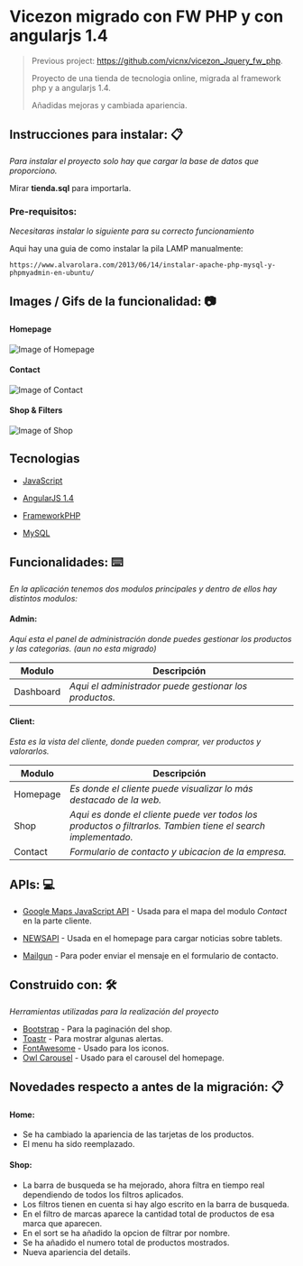 # Vicezon migrado con FW PHP y con angularjs 1.4
> Previous project: https://github.com/vicnx/vicezon_Jquery_fw_php.
> 
> Proyecto de una tienda de tecnologia online, migrada al framework php y a angularjs 1.4.
> 
> Añadidas mejoras y cambiada apariencia.

## Instrucciones para instalar: 📋

_Para instalar el proyecto solo hay que cargar la base de datos que proporciono._

Mirar **tienda.sql** para importarla.

### Pre-requisitos:

_Necesitaras instalar lo siguiente para su correcto funcionamiento_

Aqui hay una guia de como instalar la pila LAMP manualmente:
```
https://www.alvarolara.com/2013/06/14/instalar-apache-php-mysql-y-phpmyadmin-en-ubuntu/
```

## Images / Gifs de la funcionalidad: 📷
#### Homepage
![Image of Homepage](https://i.imgur.com/y7mltAH.gif)
#### Contact
![Image of Contact](https://i.imgur.com/N7JxLaf.gif)
#### Shop & Filters
![Image of Shop](https://i.imgur.com/M16UBap.gif)

## Tecnologias
* [JavaScript](https://developer.mozilla.org/es/docs/Web/JavaScript)

* [AngularJS 1.4](https://angularjs.org/)

* [FrameworkPHP](https://www.php.net/)

* [MySQL](https://www.mysql.com/)

## Funcionalidades: ⌨️ 
_En la aplicación tenemos dos modulos principales y dentro de ellos hay distintos modulos:_

#### Admin: 

*Aquí esta el panel de administración donde puedes gestionar los productos y las categorias. (aun no esta migrado)*

| Modulo | Descripción |
| --- | --- |
| Dashboard | *Aqui el administrador puede gestionar los productos.* |

#### Client:

*Esta es la vista del cliente, donde pueden comprar, ver productos y valorarlos.*
  
| Modulo | Descripción |
| --- | --- |
| Homepage | *Es donde el cliente puede visualizar lo más destacado de la web.* |
| Shop | *Aqui es donde el cliente puede ver todos los productos o filtrarlos. Tambien tiene el search implementado.* |
| Contact | *Formulario de contacto y ubicacion de la empresa.* |

## APIs: 💻 
* [Google Maps JavaScript API](https://developers.google.com/maps/documentation/javascript/tutorial?hl=es) - Usada para el mapa del modulo *Contact* en la parte cliente.

* [NEWSAPI](http://newsapi.org/) - Usada en el homepage para cargar noticias sobre tablets.

* [Mailgun](https://www.mailgun.com/) - Para poder enviar el mensaje en el formulario de contacto.

## Construido con: 🛠️ 

_Herramientas utilizadas para la realización del proyecto_

* [Bootstrap](https://mdbootstrap.com/) - Para la paginación del shop.
* [Toastr](https://github.com/CodeSeven/toastr) - Para mostrar algunas alertas.
* [FontAwesome](https://fontawesome.com/) - Usado para los iconos.
* [Owl Carousel](https://owlcarousel2.github.io/OwlCarousel2/index.html) - Usado para el carousel del homepage.

## Novedades respecto a antes de la migración: 📋 

#### Home:
* Se ha cambiado la apariencia de las tarjetas de los productos.
* El menu ha sido reemplazado.

#### Shop:
* La barra de busqueda se ha mejorado, ahora filtra en tiempo real dependiendo de todos los filtros aplicados.
* Los filtros tienen en cuenta si hay algo escrito en la barra de busqueda.
* En el filtro de marcas aparece la cantidad total de productos de esa marca que aparecen.
* En el sort se ha añadido la opcion de filtrar por nombre.
* Se ha añadido el numero total de productos mostrados.
* Nueva apariencia del details.


